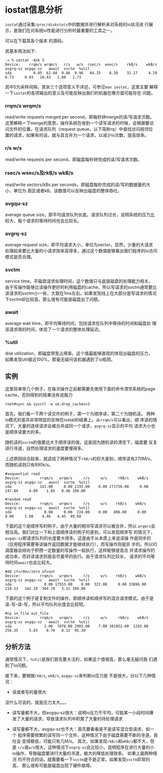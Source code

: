 # iostat信息分析

`iostat`通过采集`/proc/diskstats`中的数据并进行解析来对系统的io状况进
行展示，是我们在对系统io性能进行分析时最重要的工具之一。

可以在[](http://sebastien.godard.pagesperso-orange.fr/)下载其各个版本
的源码。

其基本用法如下:

```shell
-> % iostat -dxk 5
Device:    rrqm/s wrqm/s   r/s   w/s  rsec/s  wsec/s    rkB/s    wkB/s avgrq-sz avgqu-sz   await  svctm  %util
sda          0.05  62.60  0.86  9.96   64.33    8.58    32.17     4.29     6.73     0.03   10.43   1.60   1.73
```

其中5为采样间隔，其余三个选项意义不详述，可参见`man iostat`，这里主要
解释一下`iostat`的各项输出的意义及可能反映出我们的机器在哪方面可能存在
问题。

### rrqm/s wrqm/s

read/write requests merged per second，即每秒钟merge的读/写请求次数。
这里解释一下merge的意思，操作系统在收到一个读写请求的时候，会根据要访
问文件的位置，在请求队列（request queue，以下简称rq）中查找访问相邻位
置的请求，如果有的话，就与其合并为一个请求，以减少io次数，提高效率。

### r/s w/s

read/write requests per second，即磁盘每秒钟完成的读/写请求次数。

### rsec/s wsec/s及rkB/s wkB/s

read/write sectors/kBs per seconds，即磁盘每秒完成的读/写的数据量的大小，单位为
扇区或者kB。该数值可以反映出磁盘的整体吞吐。

### avgqu-sz

average queue size，即平均请求队列长度。请求队列过长，说明系统的压力比
较大，每个请求的等待时间也会比较长。

### avgrq-sz

average request size，即平均请求大小，单位为sector。显然，少量的大请求
处理起来要比大量的小请求效率高得多，通过这个数值能够看出我们程序的io访问
模式是否合理。

### svctm

service time，平磁盘请求处理时间，这个数值只与底层磁盘的处理能力相关。
由于写操作能够比读操作更好的利用磁盘的cache，所以写请求的svctm通常要比
读请求的svctm小一些，大致在1ms左右。如果发现线上在大部分是写请求的情况
下svctm却比较高，那么很有可能是磁盘出了问题。

### await

average wait time，即平均等待时间，包括请求在队列中等待的时间和磁盘处
理该请求用的时间，体现了一个请求的整体处理延迟。

### %util

disk utilization，即磁盘带宽占用率。这个值最能够直观的体现出磁盘的压力，
如果发现util接近100%，那毫无疑问该机器遇到了io瓶颈。

## 实例

这里简单举几个例子，在每次操作之前都需要先使用下面的命令清空系统的page
cache，否则得到的结果没有说服力

```shell
root#sync && sysctl -w vm.drop_caches=3
```

首先，我们看一下两个读文件的例子，第一个为顺序读，第二个为随机读。
两种io模式的差异非常明显的反映在iostat的结果上。从`rrqm/s`可以看出，顺
序读的情况下，大量的连续请求会被合并成同一个请求，`qvgrq-sz`显示的平均
请求大小也是顺序读要大的多。

随机读的`svctm`的值要远大于顺序读的值，这是因为随机读的清空下，磁盘要
反复进行寻道，自然处理请求的速度要慢得多。

上述原因综合起来，就造成了两种情况下`rkB/s`的巨大差别，顺序读有270M/s，
而随机读则只有890k/s。

```shell
#sequential read
Device:         rrqm/s   wrqm/s     r/s     w/s     rkB/s    wkB/s avgrq-sz avgqu-sz   await  svctm  %util
sda             161.00     0.00 2193.00    0.00 271756.00     0.00   247.84     4.09    1.85   0.46 100.00
```


```shell
#random read
Device:         rrqm/s   wrqm/s     r/s     w/s    rkB/s    wkB/s avgrq-sz avgqu-sz   await  svctm  %util
sda               0.00     0.00  224.00    0.00   896.00     0.00     8.00     1.00    4.46   4.45  99.60
```

下面的这个是顺序写的例子，由于大量的相邻写请求可以被合并，所以
`wrqm/s`会相当高。我们对比一下和上面顺序读的例子的差别，可以发现顺序写
的情况下，`avgqu-sz`即请求队列的长度要大得多。这是由于从本质上来说读操
作是同步的（应用程序需要等读操作返回数据才能继续执行），而写操作则是异
步的。所以IO调度器会倾向于积攒一定数量的写操作一起执行，这样能够提高合
并请求操作的成功率，而对读请求则是会尽量早的执行。由于请求队列比较长，
请求的平均等待时间`await`也会比较大。

```shell
#dd if=/dev/zero of=out
Device:         rrqm/s   wrqm/s     r/s     w/s    rkB/s    wkB/s avgrq-sz avgqu-sz   await  svctm  %util
sda               0.00 17553.00    0.00  322.00     0.00 33896.00   210.53   142.18  304.78   3.11 100.00
```

下面的这个例子是复制文件的操作，即顺序读和顺序写的混合请求模式。由于是
读-写-读-写，所以平均队列长度会比较短。

```shell
#cp in_file out_file
Device:         rrqm/s   wrqm/s     r/s     w/s     rkB/s    wkB/s avgrq-sz avgqu-sz   await  svctm  %util
sda               2.00  7078.00 2983.00    7.00 381952.00  1292.00   256.35     5.03    0.70   0.32  95.30
```

## 分析方法

通常情况下，`%util`是我们首先要关注的，如果这个值很高，那么毫无疑问我
们遇到了io问题。

接下来，要根据`rkB/s`, `wkB/s`, `avgqu-sz`来判断io压力是
不是很大，分以下几种情况：

* 读或者写的量很大

没什么可说的，就是压力太大。。。

*  读写量都不大，但avgqu-sz很大：说明io压力不平均，可能某一小段时间爆
发了大量的请求，导致请求队列中积累了大量的待处理请求

* 读写量都不大，avgqu-sz也不大：首先要看看是不是读写混合型请求，如一个
程序需要频繁的读写同一个文件，这种情况下由于磁盘需要不断的寻道，吞吐会
变得极低，可能只有几M/s。
其次，如果发现`rkB/s`和`wKB/s`都不大，但是
`r/s`或`w/s`很大，这种情况下`avgrq-sz`会比较小，说明程序在进行大量的小
io操作，导致磁盘要进行大量的寻道，极大的降低处理效率。
如果上面两种情况
均不符合的话，就需要看一下`svctm`是不是正常，如果发现`svctm`异常的高，
那么很有可能是磁盘出现了硬件故障。

